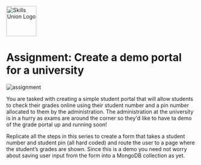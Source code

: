[<img src="../assets/images/su-logo.png" alt="Skills Union Logo" height="80px" />](https://www.skillsunion.com/)

# Assignment: Create a demo portal for a university

![assignment](https://github.com/SkillsUnion/se-back-end-express-and-mongoose/blob/main/assets/images/assignment.png)

You are tasked with creating a simple student portal that will allow students to check their grades online using their student number and a pin number allocated to them by the administration. The administration at the university is in a hurry as exams are around the corner so they'd like to have ta demo of the grade portal up and running soon!

Replicate all the steps in this series to create a form that takes a student number and student pin (all hard coded) and route the user to a page where the student’s grades are shown. Since this is a demo you need not worry about saving user input from the form into a MongoDB collection as yet.  
